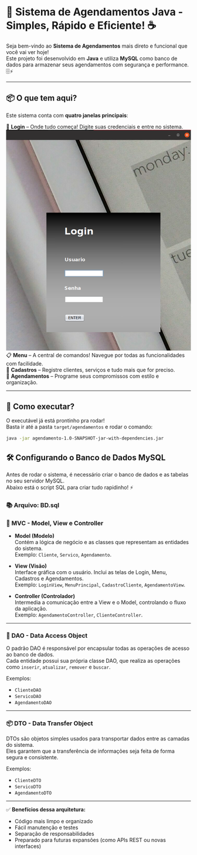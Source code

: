 # 🎯 Sistema de Agendamentos Java - Simples, Rápido e Eficiente! ☕

Seja bem-vindo ao **Sistema de Agendamentos** mais direto e funcional que você vai ver hoje!  
Este projeto foi desenvolvido em **Java** e utiliza **MySQL** como banco de dados para armazenar seus agendamentos com segurança e performance. 🗄️⚡

---

## 📦 O que tem aqui?

Este sistema conta com **quatro janelas principais**:

🔐 **Login** – Onde tudo começa! Digite suas credenciais e entre no sistema.  
![login](images/login.png)
📋 **Menu** – A central de comandos! Navegue por todas as funcionalidades com facilidade.  
📝 **Cadastros** – Registre clientes, serviços e tudo mais que for preciso.  
📅 **Agendamentos** – Programe seus compromissos com estilo e organização.

---

## 🚀 Como executar?

O executável já está prontinho pra rodar!  
Basta ir até a pasta `target/agendamentos` e rodar o comando:


```bash
java -jar agendamento-1.0-SNAPSHOT-jar-with-dependencies.jar
```

## 🛠️ Configurando o Banco de Dados MySQL

Antes de rodar o sistema, é necessário criar o banco de dados e as tabelas no seu servidor MySQL.  
Abaixo está o script SQL para criar tudo rapidinho! ⚡

### 📚 Arquivo: BD.sql

### 📂 MVC - Model, View e Controller

- **Model (Modelo)**  
  Contém a lógica de negócio e as classes que representam as entidades do sistema.  
  Exemplo: `Cliente`, `Servico`, `Agendamento`.

- **View (Visão)**  
  Interface gráfica com o usuário. Inclui as telas de Login, Menu, Cadastros e Agendamentos.  
  Exemplo: `LoginView`, `MenuPrincipal`, `CadastroCliente`, `AgendamentoView`.

- **Controller (Controlador)**  
  Intermedia a comunicação entre a View e o Model, controlando o fluxo da aplicação.  
  Exemplo: `AgendamentoController`, `ClienteController`.

---

### 💾 DAO - Data Access Object

O padrão DAO é responsável por encapsular todas as operações de acesso ao banco de dados.  
Cada entidade possui sua própria classe DAO, que realiza as operações como `inserir`, `atualizar`, `remover` e `buscar`.

Exemplos:
- `ClienteDAO`
- `ServicoDAO`
- `AgendamentoDAO`

---
### 📦 DTO - Data Transfer Object

DTOs são objetos simples usados para transportar dados entre as camadas do sistema.  
Eles garantem que a transferência de informações seja feita de forma segura e consistente.

Exemplos:
- `ClienteDTO`
- `ServicoDTO`
- `AgendamentoDTO`

---
✅ **Benefícios dessa arquitetura:**
- Código mais limpo e organizado
- Fácil manutenção e testes
- Separação de responsabilidades
- Preparado para futuras expansões (como APIs REST ou novas interfaces)
